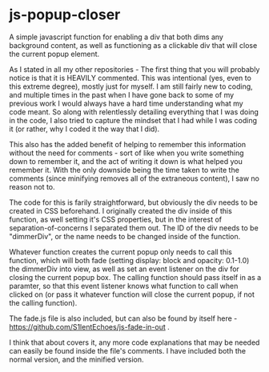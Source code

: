 # js-popup-closer

A simple javascript function for enabling a div that both dims any background content, as well as functioning as a clickable div that will close the current popup element.

As I stated in all my other repositories - The first thing that you will probably notice is that it is HEAVILY commented. This was intentional (yes, even to this extreme degree), mostly just for myself. I am still fairly new to coding, and multiple times in the past when I have gone back to some of my previous work I would always have a hard time understanding what my code meant. So along with relentlessly detailing everything that I was doing in the code, I also tried to capture the mindset that I had while I was coding it (or rather, why I coded it the way that I did).

This also has the added benefit of helping to remember this information without the need for comments - sort of like when you write something down to remember it, and the act of writing it down is what helped you remember it. With the only downside being the time taken to write the comments (since minifying removes all of the extraneous content), I saw no reason not to.

The code for this is farily straightforward, but obviously the div needs to be created in CSS beforehand.  I originally created the div inside of this function, as well setting it's CSS properties, but in the interest of separation-of-concerns I separated them out.  The ID of the div needs to be "dimmerDiv", or the name needs to be changed inside of the function.

Whatever function creates the current popup only needs to call this function, which will both fade (setting display: block and opacity: 0.1-1.0) the dimmerDiv into view, as well as set an event listener on the div for closing the current popup box.  The calling function should pass itself in as a paramter, so that this event listener knows what function to call when clicked on (or pass it whatever function will close the current popup, if not the calling function).

The fade.js file is also included, but can also be found by itself here - https://github.com/S1lentEchoes/js-fade-in-out .

I think that about covers it, any more code explanations that may be needed can easily be found inside the file's comments. I have included both the normal version, and the minified version.
